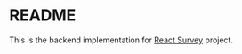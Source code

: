 # README

This is the backend implementation for [React Survey](https://github.com/aisensiy/react-survey) project.



